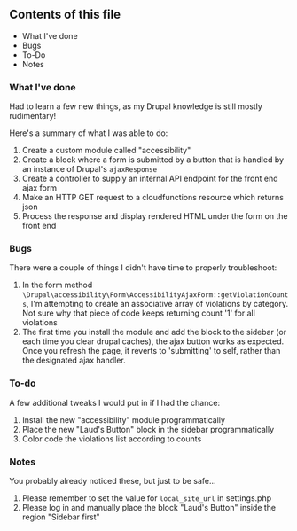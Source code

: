 ## Contents of this file

 * What I've done
 * Bugs
 * To-Do
 * Notes




### What I've done

Had to learn a few new things, as my Drupal knowledge is still mostly rudimentary!

Here's a summary of what I was able to do:

 1. Create a custom module called "accessibility"
 2. Create a block where a form is submitted by a button that is handled by an instance of Drupal's `ajaxResponse`
 3. Create a controller to supply an internal API endpoint for the front end ajax form
 4. Make an HTTP GET request to a cloudfunctions resource which returns json
 5. Process the response and display rendered HTML under the form on the front end




### Bugs

There were a couple of things I didn't have time to properly troubleshoot:

 1. In the form method `\Drupal\accessibility\Form\AccessibilityAjaxForm::getViolationCounts`, I'm attempting to create an associative array of violations by category. Not sure why that piece of code keeps returning count '1' for all violations
 2. The first time you install the module and add the block to the sidebar (or each time you clear drupal caches), the ajax button works as expected. Once you refresh the page, it reverts to 'submitting' to self, rather than the designated ajax handler.




### To-do

A few additional tweaks I would put in if I had the chance:

 1. Install the new "accessibility" module programmatically
 2. Place the new "Laud's Button" block in the sidebar programmatically
 3. Color code the violations list according to counts




### Notes

You probably already noticed these, but just to be safe...

 1. Please remember to set the value for `local_site_url` in settings.php
 2. Please log in and manually place the block "Laud's Button" inside the region "Sidebar first"
